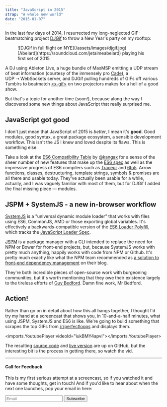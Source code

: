 ```yaml
---
title: "JavaScript in 2015"
strap: "A whole new world"
date: "2015-01-07"
---
```

In the last few days of 2014, I resurrected my long-neglected GIF-beatmatching project [DJGif](https://github.com/geelen/djgif) to throw a New Year's party on my rooftop:

<figure className={styles.figure}>
![DJGif in full flight on NYE](/assets/images/djgif.jpg)
<figcaption className={styles.figcaption}>[Ʌbelard](https://soundcloud.com/jetaimeabelard) playing his first set of 2015</figcaption>
</figure>

A DJ using Ableton Live, a huge bundle of MaxMSP emitting a UDP stream of beat information (courtesy of the immensely pro [Cade](http://cade.io)), a UDP&nbsp;➝&nbsp;WebSockets server, and DJGif pulling hundreds of GIFs off various Tumblrs to beatmatch [&lt;x-gif&gt;](http://geelen.github.io/x-gif/) on two projectors makes for a hell of a good show.

But that's a topic for another time (soon!), because along the way I discovered some new things about JavaScript that really surprised me.

## JavaScript got good

I don't just mean that JavaScript of 2015 is *better*, I mean it's **good**. Good modules, good syntax, a great package ecosystem, a sensible development workflow. This isn't the JS I knew and loved despite its flaws. This is something else.

Take a look at the [ES6 Compatibility Table](http://kangax.github.io/compat-table/es6/) by [@kangax](https://twitter.com/kangax) for a sense of the sheer number of new features that make up the [ES6 spec](http://wiki.ecmascript.org/doku.php?id=harmony:specification_drafts) as well as the impressive progress of ES6 compilers such as [Traceur](https://github.com/google/traceur-compiler) and [6to5](https://6to5.org/). Arrow functions, classes, destructuring, template strings, symbols & promises are all there and usable today. They've actually been usable for a while, actually, and I was vaguely familiar with most of them, but for DJGif I added the final missing piece — modules.

## JSPM + SystemJS - a new in-browser workflow

[SystemJS](https://github.com/systemjs/systemjs) is a "universal dynamic module loader" that works with files using ES6, CommonJS, AMD or those exporting global variables. It's effectively a backwards-compatible version of the [ES6 Loader Polyfill](https://github.com/ModuleLoader/es6-module-loader), which tracks the [JavaScript Loader Spec](http://whatwg.github.io/loader/).

[JSPM](http://jspm.io/) is a package manager with a CLI intended to replace the need for NPM or Bower for front-end projects, but, because SystemJS works with pretty much anything, happily works with code from NPM or Github. It's pretty much exactly like what the NPM team recommended as [a solution to front-end dependency management](http://blog.npmjs.org/post/101775448305/npm-and-front-end-packaging) on their blog.

They're both incredible pieces of open-source work with burgeoning communities, but it's worth mentioning that they owe their existence largely to the tireless efforts of [Guy Bedford](https://twitter.com/guybedford). Damn fine work, Mr Bedford.

## Action!

Rather than go on in detail about how this all hangs together, I thought I'd try my hand at a screencast that shows you, in 10-and-a-half minutes, what using JSPM, SystemJS and ES6 is like. We're going to build something that scrapes the top GIFs from [/r/perfectloops](http://www.reddit.com/r/perfectloops) and displays them.

<imports.YoutubePlayer videoId="iukBMY4apvI"></imports.YoutubePlayer>

The resulting [source code](https://github.com/geelen/loopgifs) and [live version](http://geelen.github.io/loopgifs) are up on GitHub, but the interesting bit is the process in getting there, so watch the vid.

---

#### Call for Feedback

This is my first serious attempt at a screencast, so if you watched it and have some thoughts, get in touch! And if you'd like to hear about when the next one launches, pop your email in here:

<form className={styles.form} action="http://glenmaddern.createsend.com/t/t/s/hyshd/" method="post">
  <input id="fieldEmail" name="cm-hyshd-hyshd" type="email" required placeholder="Email" />
  <button type="submit">Subscribe</button>
</form>
